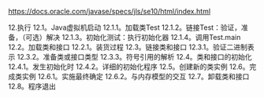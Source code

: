 

https://docs.oracle.com/javase/specs/jls/se10/html/index.html


12.执行
12.1。Java虚拟机启动
12.1.1。加载类Test
12.1.2。链接Test：验证，准备，（可选）解决
12.1.3。初始化测试：执行初始化器
12.1.4。调用Test.main
12.2。加载类和接口
12.2.1。装货过程
12.3。链接类和接口
12.3.1。验证二进制表示
12.3.2。准备类或接口类型
12.3.3。符号引用的解析
12.4。类和接口的初始化
12.4.1。发生初始化时
12.4.2。详细的初始化程序
12.5。创建新的类实例
12.6。完成类实例
12.6.1。实施最终确定
12.6.2。与内存模型的交互
12.7。卸载类和接口
12.8。程序退出
